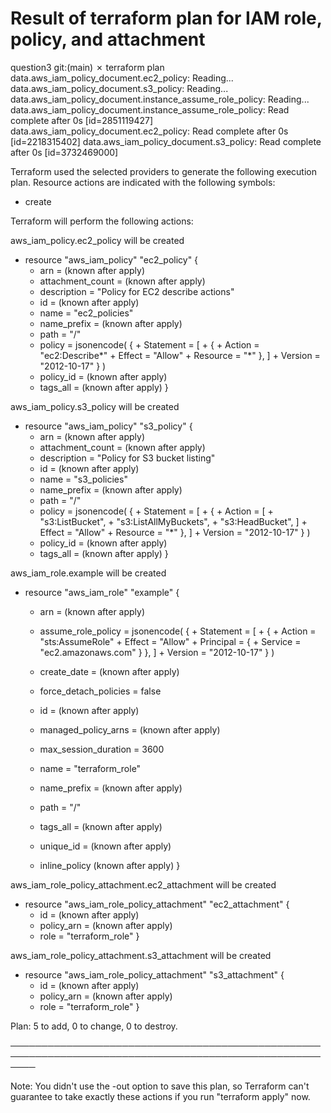 # Result of terraform plan for IAM role, policy, and attachment

question3 git:(main) ✗ terraform plan
data.aws_iam_policy_document.ec2_policy: Reading...
data.aws_iam_policy_document.s3_policy: Reading...
data.aws_iam_policy_document.instance_assume_role_policy: Reading...
data.aws_iam_policy_document.instance_assume_role_policy: Read complete after 0s [id=2851119427]
data.aws_iam_policy_document.ec2_policy: Read complete after 0s [id=2218315402]
data.aws_iam_policy_document.s3_policy: Read complete after 0s [id=3732469000]

Terraform used the selected providers to generate the following execution plan. Resource actions are
indicated with the following symbols:
  + create

Terraform will perform the following actions:

  aws_iam_policy.ec2_policy will be created
  + resource "aws_iam_policy" "ec2_policy" {
      + arn              = (known after apply)
      + attachment_count = (known after apply)
      + description      = "Policy for EC2 describe actions"
      + id               = (known after apply)
      + name             = "ec2_policies"
      + name_prefix      = (known after apply)
      + path             = "/"
      + policy           = jsonencode(
            {
              + Statement = [
                  + {
                      + Action   = "ec2:Describe*"
                      + Effect   = "Allow"
                      + Resource = "*"
                    },
                ]
              + Version   = "2012-10-17"
            }
        )
      + policy_id        = (known after apply)
      + tags_all         = (known after apply)
    }

  aws_iam_policy.s3_policy will be created
  + resource "aws_iam_policy" "s3_policy" {
      + arn              = (known after apply)
      + attachment_count = (known after apply)
      + description      = "Policy for S3 bucket listing"
      + id               = (known after apply)
      + name             = "s3_policies"
      + name_prefix      = (known after apply)
      + path             = "/"
      + policy           = jsonencode(
            {
              + Statement = [
                  + {
                      + Action   = [
                          + "s3:ListBucket",
                          + "s3:ListAllMyBuckets",
                          + "s3:HeadBucket",
                        ]
                      + Effect   = "Allow"
                      + Resource = "*"
                    },
                ]
              + Version   = "2012-10-17"
            }
        )
      + policy_id        = (known after apply)
      + tags_all         = (known after apply)
    }

  aws_iam_role.example will be created
  + resource "aws_iam_role" "example" {
      + arn                   = (known after apply)
      + assume_role_policy    = jsonencode(
            {
              + Statement = [
                  + {
                      + Action    = "sts:AssumeRole"
                      + Effect    = "Allow"
                      + Principal = {
                          + Service = "ec2.amazonaws.com"
                        }
                    },
                ]
              + Version   = "2012-10-17"
            }
        )
      + create_date           = (known after apply)
      + force_detach_policies = false
      + id                    = (known after apply)
      + managed_policy_arns   = (known after apply)
      + max_session_duration  = 3600
      + name                  = "terraform_role"
      + name_prefix           = (known after apply)
      + path                  = "/"
      + tags_all              = (known after apply)
      + unique_id             = (known after apply)

      + inline_policy (known after apply)
    }

  aws_iam_role_policy_attachment.ec2_attachment will be created
  + resource "aws_iam_role_policy_attachment" "ec2_attachment" {
      + id         = (known after apply)
      + policy_arn = (known after apply)
      + role       = "terraform_role"
    }

  aws_iam_role_policy_attachment.s3_attachment will be created
  + resource "aws_iam_role_policy_attachment" "s3_attachment" {
      + id         = (known after apply)
      + policy_arn = (known after apply)
      + role       = "terraform_role"
    }

Plan: 5 to add, 0 to change, 0 to destroy.

────────────────────────────────────────────────────────────────────────────────────────────────────────

Note: You didn't use the -out option to save this plan, so Terraform can't guarantee to take exactly
these actions if you run "terraform apply" now.